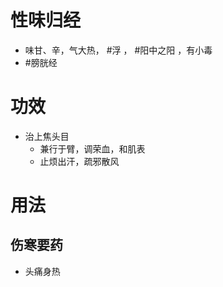 # 性味归经
- 味甘、辛，气大热， #浮 ， #阳中之阳 ，有小毒
-  #膀胱经 
# 功效
- 治上焦头目
    - 兼行于臂，调荣血，和肌表
    - 止烦出汗，疏邪散风
# 用法
## 伤寒要药
- 头痛身热